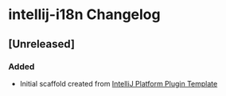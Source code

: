 <!-- Keep a Changelog guide -> https://keepachangelog.com -->

# intellij-i18n Changelog

## [Unreleased]
### Added
- Initial scaffold created from [IntelliJ Platform Plugin Template](https://github.com/JetBrains/intellij-platform-plugin-template)
